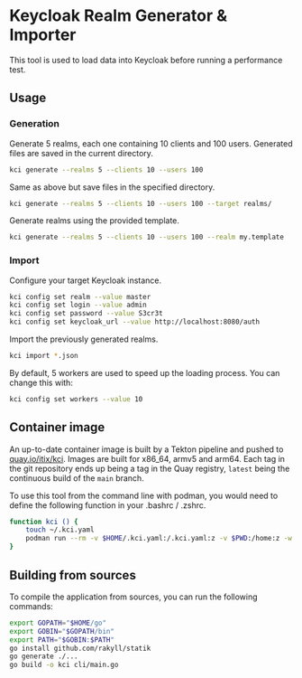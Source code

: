 # Keycloak Realm Generator & Importer

This tool is used to load data into Keycloak before running a performance test.

## Usage

### Generation

Generate 5 realms, each one containing 10 clients and 100 users.
Generated files are saved in the current directory.

```sh
kci generate --realms 5 --clients 10 --users 100 
```

Same as above but save files in the specified directory.

```sh
kci generate --realms 5 --clients 10 --users 100 --target realms/
```

Generate realms using the provided template.

```sh
kci generate --realms 5 --clients 10 --users 100 --realm my.template
```

### Import

Configure your target Keycloak instance.

```sh
kci config set realm --value master
kci config set login --value admin
kci config set password --value S3cr3t
kci config set keycloak_url --value http://localhost:8080/auth
```

Import the previously generated realms.

```sh
kci import *.json
```

By default, 5 workers are used to speed up the loading process.
You can change this with:

```sh
kci config set workers --value 10
```

## Container image

An up-to-date container image is built by a Tekton pipeline and pushed to [quay.io/itix/kci](https://quay.io/repository/itix/kci?tab=tags).
Images are built for x86_64, armv5 and arm64.
Each tag in the git repository ends up being a tag in the Quay registry, `latest` being the continuous build of the `main` branch.

To use this tool from the command line with podman, you would need to define the following function in your .bashrc / .zshrc.

```sh
function kci () {
    touch ~/.kci.yaml
    podman run --rm -v $HOME/.kci.yaml:/.kci.yaml:z -v $PWD:/home:z -w /home quay.io/itix/kci:latest "$@"
}
```

## Building from sources

To compile the application from sources, you can run the following commands:

```sh
export GOPATH="$HOME/go"
export GOBIN="$GOPATH/bin"
export PATH="$GOBIN:$PATH"
go install github.com/rakyll/statik
go generate ./...
go build -o kci cli/main.go
```
